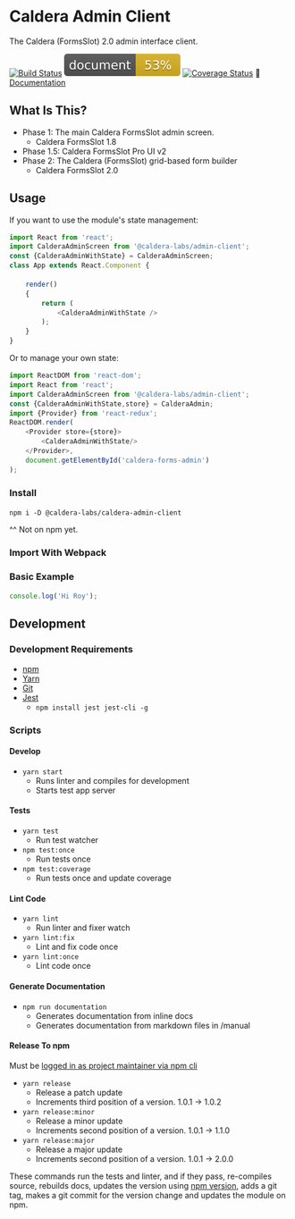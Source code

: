 # Caldera Admin Client
The Caldera (FormsSlot) 2.0 admin interface client.

[![Build Status](https://travis-ci.org/CalderaWP/caldera-admin-client.svg?branch=master)](https://travis-ci.org/calderawp/caldera-admin-client)
[![Documentation Status](./docs/badge.svg)](https://calderalabs.org/processor-ui/badge.svg)
[![Coverage Status](https://coveralls.io/repos/github/CalderaWP/caldera-admin-client/badge.svg?branch=master)](https://coveralls.io/github/CalderaWP/caldera-admin-client?branch=master)
🌋 [Documentation](http://calderalabs.org/caldera-admin-client/)

## What Is This?
* Phase 1: The main Caldera FormsSlot admin screen.
    - Caldera FormsSlot 1.8
* Phase 1.5: Caldera FormsSlot Pro UI v2
* Phase 2: The Caldera (FormsSlot) grid-based form builder
    - Caldera FormsSlot 2.0




## Usage
If you want to use the module's state management:
```js
import React from 'react';
import CalderaAdminScreen from '@caldera-labs/admin-client';
const {CalderaAdminWithState} = CalderaAdminScreen;
class App extends React.Component {
	
	render()
	{
		return (
			<CalderaAdminWithState />
		);
	}
}
```

Or to manage your own state:


```js
import ReactDOM from 'react-dom';
import React from 'react';
import CalderaAdminScreen from '@caldera-labs/admin-client';
const {CalderaAdminWithState,store} = CalderaAdmin;
import {Provider} from 'react-redux';
ReactDOM.render(
	<Provider store={store}>
		<CalderaAdminWithState/>
	</Provider>,
	document.getElementById('caldera-forms-admin')
);

```

### Install
`npm i -D @caldera-labs/caldera-admin-client`

^^ Not on npm yet.


### Import With Webpack

### Basic Example

```js
console.log('Hi Roy');
```

## Development

### Development Requirements
* [npm](https://www.npmjs.com/get-npm)
* [Yarn](https://yarnpkg.com/lang/en/docs/install/#mac-stable)
* [Git]()
* [Jest](https://jestjs.io/)
    - `npm install jest jest-cli -g`


### Scripts

#### Develop
* `yarn start`
    - Runs linter and compiles for development
    - Starts test app server

#### Tests
* `yarn test`
    - Run test watcher
* `npm test:once` 
    - Run tests once
* `npm test:coverage` 
    - Run tests once and update coverage

#### Lint Code
* `yarn lint`
    - Run linter and fixer watch
* `yarn lint:fix`
    - Lint and fix code once
* `yarn lint:once`
    - Lint code once


#### Generate Documentation
* `npm run documentation`
    - Generates documentation from inline docs
    - Generates documentation from markdown files in /manual

#### Release To npm
Must be [logged in as project maintainer via npm cli](https://docs.npmjs.com/cli/adduser)

* `yarn release`
    - Release a patch update
    - Increments third position of a version. 1.0.1 -> 1.0.2
* `yarn release:minor`
    - Release a minor update
    - Increments second position of a version. 1.0.1 -> 1.1.0 
* `yarn release:major`
    - Release a major update
    - Increments second position of a version. 1.0.1 -> 2.0.0 
    
These commands run the tests and linter, and if they pass, re-compiles source, rebuilds docs, updates the version using [npm version](https://docs.npmjs.com/cli/version), adds a git tag, makes a git commit for the version change and updates the module on npm.
